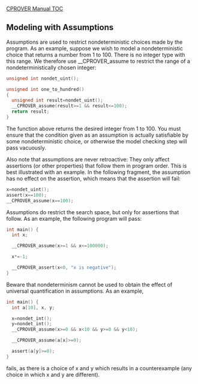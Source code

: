 [CPROVER Manual TOC](../../)

## Modeling with Assumptions

Assumptions are used to restrict nondeterministic choices made by the
program. As an example, suppose we wish to model a nondeterministic
choice that returns a number from 1 to 100. There is no integer type
with this range. We therefore use \_\_CPROVER\_assume to restrict the
range of a nondeterministically chosen integer:

```C
unsigned int nondet_uint();

unsigned int one_to_hundred()
{
  unsigned int result=nondet_uint();
  __CPROVER_assume(result>=1 && result<=100);
  return result;
}
```

The function above returns the desired integer from 1 to 100. You must
ensure that the condition given as an assumption is actually satisfiable
by some nondeterministic choice, or otherwise the model checking step
will pass vacuously.

Also note that assumptions are never retroactive: They only affect
assertions (or other properties) that follow them in program order. This
is best illustrated with an example. In the following fragment, the
assumption has no effect on the assertion, which means that the
assertion will fail:

```C
x=nondet_uint();
assert(x==100);
__CPROVER_assume(x==100);
```

Assumptions do restrict the search space, but only for assertions that
follow. As an example, the following program will pass:

```C
int main() {
  int x;

  __CPROVER_assume(x>=1 && x<=100000);

  x*=-1;

  __CPROVER_assert(x<0, "x is negative");
}
```

Beware that nondeterminism cannot be used to obtain the effect of
universal quantification in assumptions. As an example,

```C
int main() {
  int a[10], x, y;

  x=nondet_int();
  y=nondet_int();
  __CPROVER_assume(x>=0 && x<10 && y>=0 && y<10);

  __CPROVER_assume(a[x]>=0);

  assert(a[y]>=0);
}
```

fails, as there is a choice of x and y which results in a counterexample
(any choice in which x and y are different).

